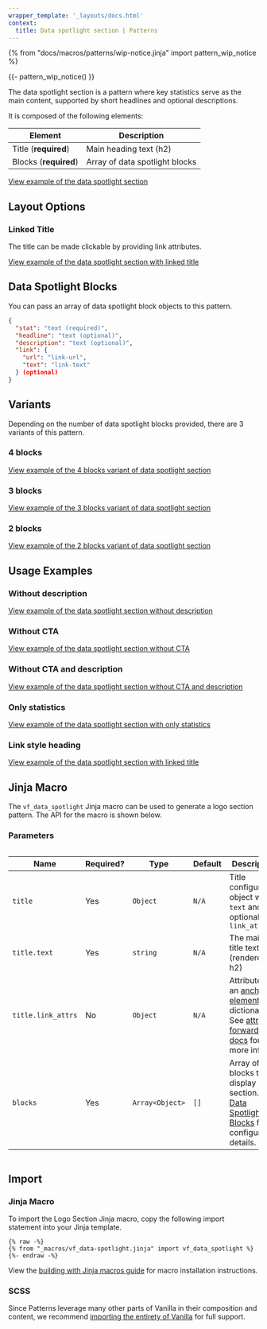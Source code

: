 ```yaml
---
wrapper_template: '_layouts/docs.html'
context:
  title: Data spotlight section | Patterns
---
```


{% from "docs/macros/patterns/wip-notice.jinja" import pattern_wip_notice %}

{{- pattern_wip_notice() }}

The data spotlight section is a pattern where key statistics serve as the main content, supported by short headlines and optional descriptions.

It is composed of the following elements:

| Element               | Description                    |
| --------------------- | ------------------------------ |
| Title (**required**)  | Main heading text (h2)         |
| Blocks (**required**) | Array of data spotlight blocks |

<div class="embedded-example"><a href="/docs/examples/patterns/data-spotlight/4-blocks.html" class="js-example" data-lang="jinja">
View example of the data spotlight section
</a></div>

## Layout Options

### Linked Title

The title can be made clickable by providing link attributes.

<div class="embedded-example"><a href="/docs/examples/patterns/data-spotlight/linked-title.html" class="js-example" data-lang="jinja">
View example of the data spotlight section with linked title
</a></div>

## Data Spotlight Blocks

You can pass an array of data spotlight block objects to this pattern.

```json
{
  "stat": "text (required)",
  "headline": "text (optional)",
  "description": "text (optional)",
  "link": {
    "url": "link-url",
    "text": "link-text"
  } (optional)
}
```

## Variants

Depending on the number of data spotlight blocks provided, there are 3 variants of this pattern.

### 4 blocks

<div class="embedded-example"><a href="/docs/examples/patterns/data-spotlight/4-blocks.html" class="js-example" data-lang="jinja">
View example of the 4 blocks variant of data spotlight section
</a></div>

### 3 blocks

<div class="embedded-example"><a href="/docs/examples/patterns/data-spotlight/3-blocks.html" class="js-example" data-lang="jinja">
View example of the 3 blocks variant of data spotlight section
</a></div>

### 2 blocks

<div class="embedded-example"><a href="/docs/examples/patterns/data-spotlight/2-blocks.html" class="js-example" data-lang="jinja">
View example of the 2 blocks variant of data spotlight section
</a></div>

## Usage Examples

### Without description

<div class="embedded-example"><a href="/docs/examples/patterns/data-spotlight/no-description.html" class="js-example" data-lang="jinja">
View example of the data spotlight section without description
</a></div>

### Without CTA

<div class="embedded-example"><a href="/docs/examples/patterns/data-spotlight/no-cta.html" class="js-example" data-lang="jinja">
View example of the data spotlight section without CTA
</a></div>

### Without CTA and description

<div class="embedded-example"><a href="/docs/examples/patterns/data-spotlight/no-cta-description.html" class="js-example" data-lang="jinja">
View example of the data spotlight section without CTA and description
</a></div>

### Only statistics

<div class="embedded-example"><a href="/docs/examples/patterns/data-spotlight/only-statistics.html" class="js-example" data-lang="jinja">
View example of the data spotlight section with only statistics
</a></div>

### Link style heading

<div class="embedded-example"><a href="/docs/examples/patterns/data-spotlight/linked-title.html" class="js-example" data-lang="jinja">
View example of the data spotlight section with linked title
</a></div>

## Jinja Macro

The `vf_data_spotlight` Jinja macro can be used to generate a logo section pattern. The API for the macro is shown
below.

### Parameters

<div style="overflow: auto;">
  <table>
    <thead>
      <tr>
        <th style="width: 220px;">Name</th>
        <th style="width: 160px;">Required?</th>
        <th style="width: 160px;">Type</th>
        <th style="width: 160px;">Default</th>
        <th style="width: 250px;">Description</th>
      </tr>
    </thead>
    <tbody>
      <tr>
        <td>
          <code>title</code>
        </td>
        <td>
          Yes
        </td>
        <td>
          <code>Object</code>
        </td>
        <td>
          <code>N/A</code>
        </td>
        <td>
          Title configuration object with <code>text</code> and optional <code>link_attrs</code>
        </td>
      </tr>
      <tr>
        <td>
          <code>title.text</code>
        </td>
        <td>
          Yes
        </td>
        <td>
          <code>string</code>
        </td>
        <td>
          <code>N/A</code>
        </td>
        <td>
          The main title text (rendered as h2)
        </td>
      </tr>
      <tr>
        <td>
          <code>title.link_attrs</code>
        </td>
        <td>
          No
        </td>
        <td>
          <code>Object</code>
        </td>
        <td>
          <code>N/A</code>
        </td>
        <td>
          Attributes of an <a href="https://developer.mozilla.org/en-US/docs/Web/HTML/Reference/Elements/a#attributes">anchor element</a>, as a dictionary. See <a href="/docs/building-vanilla#attribute-forwarding">attribute forwarding docs</a> for more info.
      </tr>
      <tr>
        <td>
          <code>blocks</code>
        </td>
        <td>
          Yes
        </td>
        <td>
          <code>Array&lt;Object&gt;</code>
        </td>
        <td>
          <code>[]</code>
        </td>
        <td>
          Array of blocks to display in the section. See <a href="#data-spotlight-blocks">Data Spotlight Blocks</a> for configuration details.
        </td>
      </tr>
    </tbody>
  </table>
</div>

## Import

### Jinja Macro

To import the Logo Section Jinja macro, copy the following import statement into your
Jinja template.

```jinja
{% raw -%}
{% from "_macros/vf_data-spotlight.jinja" import vf_data_spotlight %}
{%- endraw -%}
```

View the [building with Jinja macros guide](/docs/building-vanilla#jinja-macros)
for macro installation instructions.

### SCSS

Since Patterns leverage many other parts of Vanilla in their composition and content, we
recommend [importing the entirety of Vanilla](/docs#install) for full support.
